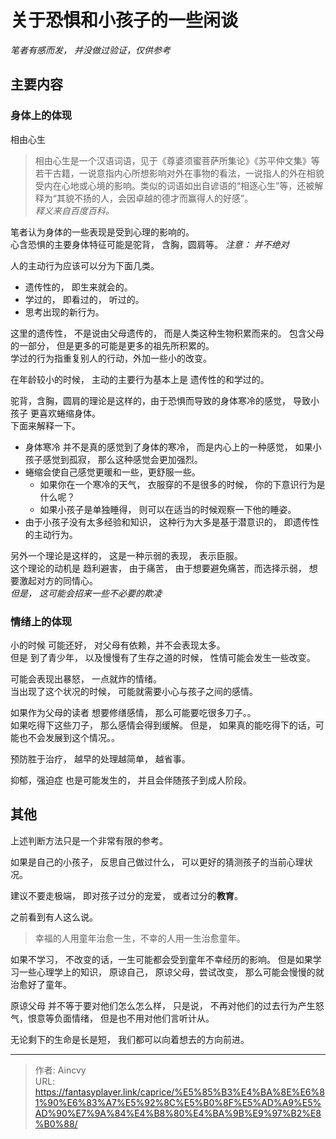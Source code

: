 # 关于恐惧和小孩子的一些闲谈


*笔者有感而发， 并没做过验证，仅供参考*

## 主要内容

### 身体上的体现

相由心生   
> 相由心生是一个汉语词语，见于《尊婆须蜜菩萨所集论》《苏平仲文集》等若干古籍，一说意指内心所想影响对外在事物的看法，一说指人的外在相貌受内在心地或心境的影响。类似的词语如出自谚语的“相逐心生”等，还被解释为“其貌不扬的人，会因卓越的德才而赢得人的好感”。   
> *释义来自百度百科。*

笔者认为身体的一些表现是受到心理的影响的。  
心含恐惧的主要身体特征可能是驼背， 含胸，圆肩等。      *注意： 并不绝对*

人的主动行为应该可以分为下面几类。 
- 遗传性的，  即生来就会的。
- 学过的， 即看过的， 听过的。
- 思考出现的新行为。 

这里的遗传性， 不是说由父母遗传的， 而是人类这种生物积累而来的。 包含父母的一部分， 但是更多的可能是更多的祖先所积累的。   
学过的行为指重复别人的行动，外加一些小的改变。 

在年龄较小的时候， 主动的主要行为基本上是 遗传性的和学过的。 

驼背，含胸，圆肩的理论是这样的，由于恐惧而导致的身体寒冷的感觉， 导致小孩子 更喜欢蜷缩身体。   
下面来解释一下。
- 身体寒冷 并不是真的感觉到了身体的寒冷， 而是内心上的一种感觉， 如果小孩子感觉到孤寂， 那么这种感觉会更加强烈。
- 蜷缩会使自己感觉更暖和一些，更舒服一些。 
  - 如果你在一个寒冷的天气， 衣服穿的不是很多的时候， 你的下意识行为是什么呢？ 
  - 如果小孩子是单独睡得， 则可以在适当的时候观察一下他的睡姿。
- 由于小孩子没有太多经验和知识， 这种行为大多是基于潜意识的， 即遗传性的主动行为。 

另外一个理论是这样的， 这是一种示弱的表现， 表示臣服。  
这个理论的动机是 趋利避害， 由于痛苦， 由于想要避免痛苦，而选择示弱， 想要激起对方的同情心。   
*但是， 这可能会招来一些不必要的欺凌*

### 情绪上的体现

小的时候 可能还好， 对父母有依赖，并不会表现太多。   
但是 到了青少年， 以及慢慢有了生存之道的时候， 性情可能会发生一些改变。 

可能会表现出暴怒， 一点就炸的情绪。   
当出现了这个状况的时候， 可能就需要小心与孩子之间的感情。  

如果作为父母的读者 想要修缮感情， 那么可能要吃很多刀子。。  
如果吃得下这些刀子， 那么感情会得到缓解。 但是， 如果真的能吃得下的话，可能也不会发展到这个情况。。 

预防胜于治疗， 越早的处理越简单， 越省事。

抑郁，强迫症 也是可能发生的， 并且会伴随孩子到成人阶段。


## 其他

上述判断方法只是一个非常有限的参考。

如果是自己的小孩子， 反思自己做过什么， 可以更好的猜测孩子的当前心理状况。 

建议不要走极端， 即对孩子过分的宠爱， 或者过分的**教育**。

之前看到有人这么说。 
> 幸福的人用童年治愈一生，不幸的人用一生治愈童年。

如果不学习， 不改变的话，一生可能都会受到童年不幸经历的影响。 但是如果学习一些心理学上的知识， 原谅自己， 原谅父母，尝试改变， 那么可能会慢慢的就治愈好了童年。 

原谅父母 并不等于要对他们怎么怎么样， 只是说， 不再对他们的过去行为产生怒气，恨意等负面情绪， 但是也不用对他们言听计从。

无论剩下的生命是长是短， 我们都可以向着想去的方向前进。 



---

> 作者: Aincvy  
> URL: https://fantasyplayer.link/caprice/%E5%85%B3%E4%BA%8E%E6%81%90%E6%83%A7%E5%92%8C%E5%B0%8F%E5%AD%A9%E5%AD%90%E7%9A%84%E4%B8%80%E4%BA%9B%E9%97%B2%E8%B0%88/  

